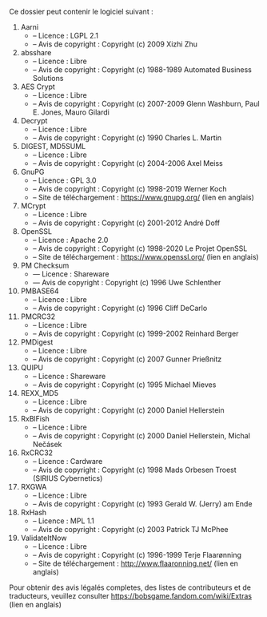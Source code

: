 ﻿Ce dossier peut contenir le logiciel suivant :

1. Aarni
   - – Licence : LGPL 2.1
   - – Avis de copyright : Copyright (c) 2009 Xizhi Zhu
2. absshare
   - – Licence : Libre
   - – Avis de copyright : Copyright (c) 1988-1989 Automated Business Solutions
3. AES Crypt
   - – Licence : Libre
   - – Avis de copyright : Copyright (c) 2007-2009 Glenn Washburn, Paul E. Jones, Mauro Gilardi
4. Decrypt
   - – Licence : Libre
   - – Avis de copyright : Copyright (c) 1990 Charles L. Martin
5. DIGEST, MD5SUML
   - – Licence : Libre
   - – Avis de copyright : Copyright (c) 2004-2006 Axel Meiss
6. GnuPG
   - – Licence : GPL 3.0
   - – Avis de copyright : Copyright (c) 1998-2019 Werner Koch
   - – Site de téléchargement : https://www.gnupg.org/ (lien en anglais)
7. MCrypt
   - – Licence : Libre
   - – Avis de copyright : Copyright (c) 2001-2012 André Doff
8. OpenSSL
   - – Licence : Apache 2.0
   - – Avis de copyright : Copyright (c) 1998-2020 Le Projet OpenSSL
   - – Site de téléchargement : https://www.openssl.org/ (lien en anglais)
9. PM Checksum
   - — Licence : Shareware
   - — Avis de copyright : Copyright (c) 1996 Uwe Schlenther
10. PMBASE64
    - – Licence : Libre
    - – Avis de copyright : Copyright (c) 1996 Cliff DeCarlo
11. PMCRC32
    - – Licence : Libre
    - – Avis de copyright : Copyright (c) 1999-2002 Reinhard Berger
12. PMDigest
    - – Licence : Libre
    - – Avis de copyright : Copyright (c) 2007 Gunner Prießnitz
13. QUIPU
    - – Licence : Shareware
    - – Avis de copyright : Copyright (c) 1995 Michael Mieves
14. REXX_MD5
    - – Licence : Libre
    - – Avis de copyright : Copyright (c) 2000 Daniel Hellerstein
15. RxBlFish
    - – Licence : Libre
    - – Avis de copyright : Copyright (c) 2000 Daniel Hellerstein, Michal Nečásek
16. RxCRC32
    - – Licence : Cardware
    - – Avis de copyright : Copyright (c) 1998 Mads Orbesen Troest (SIRIUS Cybernetics)
17. RXGWA
    - – Licence : Libre
    - – Avis de copyright : Copyright (c) 1993 Gerald W. (Jerry) am Ende
18. RxHash
    - – Licence : MPL 1.1
    - – Avis de copyright : Copyright (c) 2003 Patrick TJ McPhee
19. ValidateItNow
    - – Licence : Libre
    - – Avis de copyright : Copyright (c) 1996-1999 Terje Flaarønning
    - – Site de téléchargement : http://www.flaaronning.net/ (lien en anglais)

Pour obtenir des avis légalés completes, des listes de contributeurs et de traducteurs, veuillez consulter https://bobsgame.fandom.com/wiki/Extras (lien en anglais)
